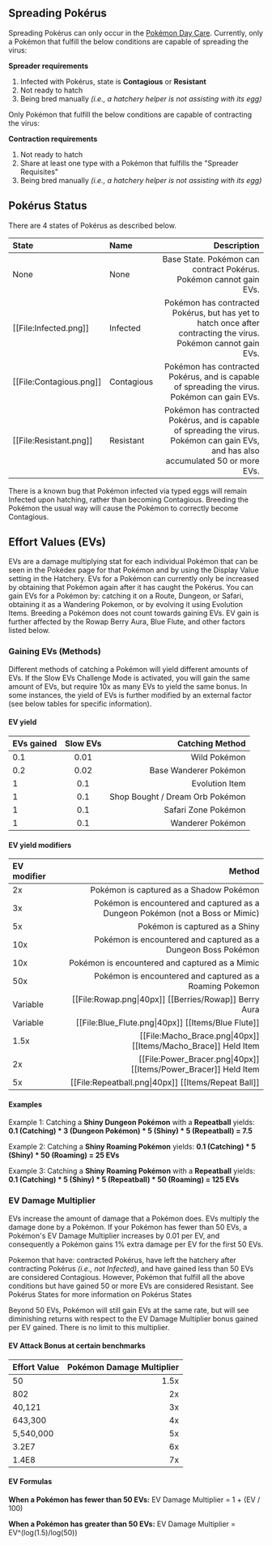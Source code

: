## Spreading Pokérus

Spreading Pokérus can only occur in the [Pokémon Day Care](#!Hatchery). Currently, only a Pokémon that fulfill the below conditions are capable of spreading the virus:

**Spreader requirements**
1. Infected with Pokérus, state is **Contagious** or **Resistant**
2. Not ready to hatch
3. Being bred manually *(i.e., a hatchery helper is not assisting with its egg)*

Only Pokémon that fulfill the below conditions are capable of contracting the virus:

**Contraction requirements**
1. Not ready to hatch
2. Share at least one type with a Pokémon that fulfills the "Spreader Requisites"
3. Being bred manually *(i.e., a hatchery helper is not assisting with its egg)*

## Pokérus Status

There are 4 states of Pokérus as described below.

State | Name | Description
:--- | :--- | ---:
None | None | Base State. Pokémon can contract Pokérus. Pokémon cannot gain EVs.
[[File:Infected.png]] | Infected | Pokémon has contracted Pokérus, but has yet to hatch once after contracting the virus. Pokémon cannot gain EVs.
[[File:Contagious.png]] | Contagious | Pokémon has contracted Pokérus, and is capable of spreading the virus. Pokémon can gain EVs.
[[File:Resistant.png]] | Resistant | Pokémon has contracted Pokérus, and is capable of spreading the virus. Pokémon can gain EVs, and has also accumulated 50 or more EVs.

There is a known bug that Pokémon infected via typed eggs will remain Infected upon hatching, rather than becoming Contagious. Breeding the Pokémon the usual way will cause the Pokémon to correctly become Contagious.

## Effort Values (EVs)

EVs are a damage multiplying stat for each individual Pokémon that can be seen in the Pokédex page for that Pokémon and by using the Display Value setting in the Hatchery. EVs for a Pokémon can currently only be increased by obtaining that Pokémon again after it has caught the Pokérus. You can gain EVs for a Pokémon by: catching it on a Route, Dungeon, or Safari, obtaining it as a Wandering Pokemon, or by evolving it using Evolution Items. Breeding a Pokémon does not count towards gaining EVs. EV gain is further affected by the Rowap Berry Aura, Blue Flute, and other factors listed below.

### Gaining EVs (Methods)

Different methods of catching a Pokémon will yield different amounts of EVs. If the Slow EVs Challenge Mode is activated, you will gain  the same amount of EVs, but require 10x as many EVs to yield the same bonus. In some instances, the yield of EVs is further modified by an external factor (see below tables for specific information).

#### EV yield

EVs gained | Slow EVs | Catching Method
:--- | :---: | ---:
0.1 | 0.01 | Wild Pokémon
0.2 | 0.02 | Base Wanderer Pokémon
1 | 0.1 | Evolution Item
1 | 0.1 | Shop Bought / Dream Orb Pokémon
1 | 0.1 | Safari Zone Pokémon
1 | 0.1 | Wanderer Pokémon

#### EV yield modifiers

EV modifier | Method
:--- | ---:
2x | Pokémon is captured as a Shadow Pokémon
3x | Pokémon is encountered and captured as a Dungeon Pokémon (not a Boss or Mimic)
5x | Pokémon is captured as a Shiny
10x | Pokémon is encountered and captured as a Dungeon Boss Pokémon
10x | Pokémon is encountered and captured as a Mimic
50x | Pokémon is encountered and captured as a Roaming Pokemon
Variable | [[File:Rowap.png\|40px]] [[Berries/Rowap]] Berry Aura
Variable | [[File:Blue_Flute.png\|40px]] [[Items/Blue Flute]]
1.5x | [[File:Macho_Brace.png\|40px]]  [[Items/Macho_Brace]] Held Item
2x | [[File:Power_Bracer.png\|40px]]  [[Items/Power_Bracer]] Held Item
5x | [[File:Repeatball.png\|40px]] [[Items/Repeat Ball]]

#### Examples

Example 1: Catching a **Shiny Dungeon Pokémon** with a **Repeatball** yields:
**0.1 (Catching) \* 3 (Dungeon Pokémon) \* 5 (Shiny) \* 5 (Repeatball) = 7.5**

Example 2: Catching a **Shiny Roaming Pokémon** yields:
**0.1 (Catching) \* 5 (Shiny) \* 50 (Roaming) = 25 EVs**

Example 3: Catching a **Shiny Roaming Pokémon** with a **Repeatball** yields:
**0.1 (Catching)  \* 5 (Shiny) \* 5 (Repeatball) \* 50 (Roaming) = 125 EVs**

### EV Damage Multiplier

EVs increase the amount of damage that a Pokémon does. EVs multiply the damage done by a Pokémon. If your Pokémon has fewer than 50 EVs, a Pokémon's EV Damage Multiplier increases by 0.01 per EV, and consequently a Pokémon gains 1% extra damage per EV for the first 50 EVs.

Pokemon that have: contracted Pokérus, have left the hatchery after contracting Pokérus *(i.e., not Infected)*, and have gained less than 50 EVs are considered Contagious. However, Pokémon that fulfill all the above conditions but have gained 50 or more EVs are considered Resistant. See Pokérus States for more information on Pokérus States

Beyond 50 EVs, Pokémon will still gain EVs at the same rate, but will see diminishing returns with respect to the EV Damage Multiplier bonus gained per EV gained. There is no limit to this multiplier.

#### EV Attack Bonus at certain benchmarks

Effort Value | Pokémon Damage Multiplier
:--- | ---:
50 | 1.5x
802 | 2x
40,121 | 3x
643,300 | 4x
5,540,000 | 5x
3.2E7 | 6x
1.4E8 | 7x

#### EV Formulas

**When a Pokémon has fewer than 50 EVs:**
EV Damage Multiplier = 1 + (EV / 100)

**When a Pokémon has greater than 50 EVs:**
EV Damage Multiplier = EV^(log(1.5)/log(50))
